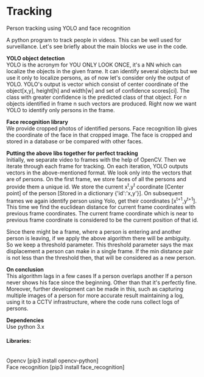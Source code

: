 # Tracking
Person tracking using YOLO and face recognition

A python program to track people in videos. This can be well used for surveillance. Let's see briefly about the main blocks we use in the code.

<b>YOLO object detection</b><br>
YOLO is the acronym for YOU ONLY LOOK ONCE, it's a NN which can localize the objects in the given frame. It can identify several
objects but we use it only to localize persons, as of now let's consider only the output of YOLO. YOLO's output is vector which 
consist of center coordinate of the object[x,y], height[h] and width[w] and set of confidence scores[ci]. The class with greater
confidence is the predicted class of that object. For n objects identified in frame n such vectors are produced. Right now we want YOLO to identify only persons in the frame.

<b>Face recognition library</b><br>
We provide cropped photos of identified persons. Face recognition lib gives the coordinate of the face in that cropped image. The face is cropped and stored in a database or be compared with other faces.

<b>Putting the above libs together for perfect tracking</b><br>
Initially, we separate video to frames with the help of OpenCV. Then we iterate through each frame for tracking. On each iteration, YOLO outputs vectors in the above-mentioned format. We look only into the vectors that are of persons. On the first frame, we store faces of all the persons
and provide them a unique id. We store the current x<sup>t</sup>,y<sup>t</sup> coordinate [Center point] of the person [Stored in a dictionary {'id':'x,y'}].
On subsequent frames we again identify person using Yolo, get their coordinates [x<sup>t+1</sup>,y<sup>t+1</sup>]. This time we find the euclidean distance for current frame coordinates with previous frame coordinates. The current frame coordinate which is near to previous frame coordinate is considered to be the current position of that id. 

Since there might be a frame, where a person is entering and another person is leaving, if we apply the above algorithm there will be ambiguity. So we keep a threshold parameter. This threshold parameter says the max displacement a person can make in a single frame. If the min distance pair is not less than the threshold then, that will be considered as a new person.

<b>On conclusion</b><br>
This algorithm lags in a few cases If a person overlaps another If a person never shows his face since the beginning. Other than that it's perfectly fine.
Moreover, further development can be made in this, such as capturing multiple images of a person for more accurate result maintaining a log, using it
to a CCTV infrastructure, where the code runs collect logs of persons. 

<b>Dependencies</b><br>
Use python 3.x<br>
<h4>Libraries:</h4><br>
Opencv [pip3 install opencv-python]<br>
Face recognition [pip3 install face_recognition]
